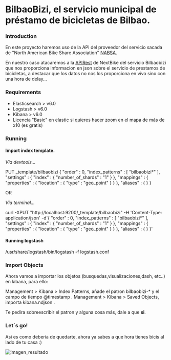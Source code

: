 # BilbaoBizi, el servicio municipal de préstamo de bicicletas de Bilbao.

### Introduction ###

En este proyecto haremos uso de la API del proveedor del servicio sacada de "North American Bike Share Association" [NABSA](https://github.com/NABSA/gbfs).

En nuestro caso atacaremos a la [APIRest](https://gbfs.nextbike.net/maps/gbfs/v1/nextbike_bo/gbfs.json) de NextBike del servicio Bilbaobizi que nos proporciona informacion en json sobre el servicio de prestamos de bicicletas, a destacar que los datos no nos los proporciona en vivo sino con una hora de delay...

### Requirements ###
- Elasticsearch > v6.0
- Logstash > v6.0
- Kibana > v6.0
- Licencia "Basic" en elastic si quieres hacer zoom en el mapa de más de x10 (es gratis)

### Running ###


#### Import index template.

*Via devtools...*

PUT _template/bilbaobizi
  {
    "order" : 0,
    "index_patterns" : [
      "bilbaobizi*"
    ],
    "settings" : {
      "index" : {
        "number_of_shards" : "1"
      }
    },
    "mappings" : {
      "properties" : {
        "location" : {
          "type" : "geo_point"
        }
      }
    },
    "aliases" : { }
  }

OR

*Via terminal...*

curl -XPUT "http://localhost:9200/_template/bilbaobizi" -H 'Content-Type: application/json' -d'{    "order" : 0,    "index_patterns" : [      "bilbaobizi*"    ],    "settings" : {      "index" : {        "number_of_shards" : "1"      }    },    "mappings" : {      "properties" : {        "location" : {          "type" : "geo_point"        }      }    },    "aliases" : { }  }'

#### Running logstash
/usr/share/logstash/bin/logstash -f logstash.conf


### Import Objects ###

Ahora vamos a importar los objetos (busquedas,visualizaciones,dash, etc..) en kibana, para ello:

Management > Kibana > Index Patterns, añade el patron bilbaobizi-* y el campo de tiempo @timestamp .
Management > Kibana > Saved Objects, importa kibana.ndjson .

Te pedira sobreescribir el patron y alguna cosa más, dale a que **si**.

### Let´s go! ###
Asi es como deberia de quedarte, ahora ya sabes a que hora tienes bicis al lado de tu casa :)

![imagen_resultado](https://github.com/igorneos/bilbaobizi/blob/master/example.gif)
